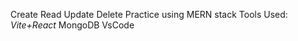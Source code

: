 Create Read Update Delete Practice using MERN stack 
Tools Used:
<i> Vite+React </i>
MongoDB
VsCode
